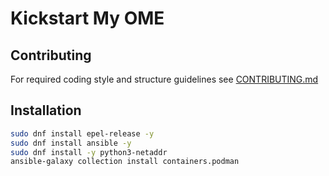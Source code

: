 # Kickstart My OME

## Contributing

For required coding style and structure guidelines see [CONTRIBUTING.md](./CONTRIBUTING.md)

## Installation

```bash
sudo dnf install epel-release -y
sudo dnf install ansible -y
sudo dnf install -y python3-netaddr
ansible-galaxy collection install containers.podman
```